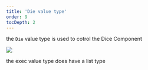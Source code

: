 ```yaml
---
title: 'Die value type'
order: 9
tocDepth: 2
---
```


the ``` Die ``` value type is used to cotrol the Dice Component

![](https://github.com/Alexa-RR/RecRoomCV2-Docs/blob/master/content/Images/Bool.gif?raw=true)

<info> the exec value type does have a list type </info>